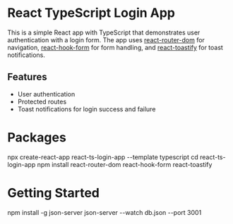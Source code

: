 # React TypeScript Login App

This is a simple React app with TypeScript that demonstrates user authentication with a login form. The app uses [react-router-dom](https://reactrouter.com/) for navigation, [react-hook-form](https://react-hook-form.com/) for form handling, and [react-toastify](https://fkhadra.github.io/react-toastify/introduction/) for toast notifications.

## Features

- User authentication
- Protected routes
- Toast notifications for login success and failure

# Packages
npx create-react-app react-ts-login-app --template typescript
cd react-ts-login-app
npm install react-router-dom react-hook-form react-toastify

# Getting Started
npm install -g json-server
json-server --watch db.json --port 3001
